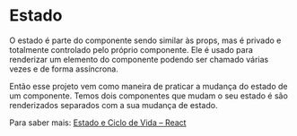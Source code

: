 # Estado

O estado é parte do componente sendo similar às props, mas é privado e totalmente controlado pelo próprio componente. Ele é usado para renderizar um elemento do componente podendo ser chamado várias vezes e de forma assíncrona. 

Então esse projeto vem como maneira de praticar a mudança do estado de um componente. Temos dois componentes que mudam o seu estado é são renderizados separados com a sua mudança de estado.

Para saber mais: [Estado e Ciclo de Vida – React](https://pt-br.reactjs.org/docs/state-and-lifecycle.html)
